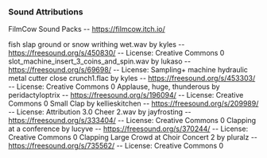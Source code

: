 ### Sound Attributions

FilmCow Sound Packs -- https://filmcow.itch.io/

fish slap ground or snow writhing wet.wav by kyles -- https://freesound.org/s/450830/ -- License: Creative Commons 0
slot_machine_insert_3_coins_and_spin.wav by lukaso -- https://freesound.org/s/69698/ -- License: Sampling+
machine hydraulic metal cutter close crunch1.flac by kyles -- https://freesound.org/s/453303/ -- License: Creative Commons 0
Applause, huge, thunderous by peridactyloptrix -- https://freesound.org/s/196094/ -- License: Creative Commons 0
Small Clap by kellieskitchen -- https://freesound.org/s/209989/ -- License: Attribution 3.0
Cheer 2.wav by jayfrosting -- https://freesound.org/s/333404/ -- License: Creative Commons 0
Clapping at a conference by lucyve -- https://freesound.org/s/370244/ -- License: Creative Commons 0
Clapping Large Crowd at Choir Concert 2 by pluralz -- https://freesound.org/s/735562/ -- License: Creative Commons 0